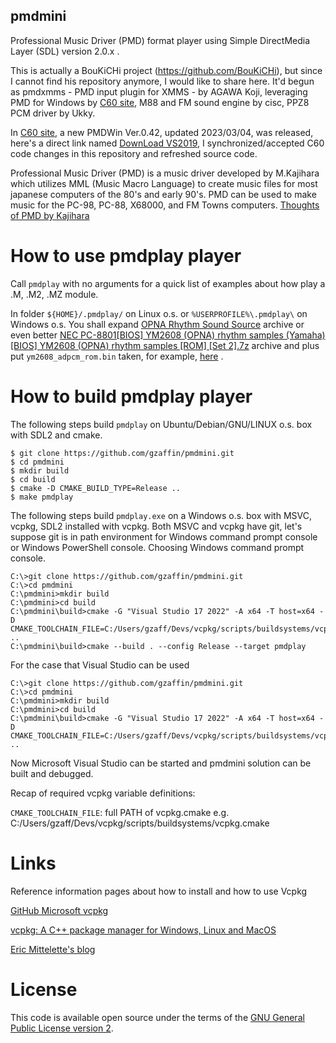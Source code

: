 ## pmdmini
Professional Music Driver (PMD) format player using Simple DirectMedia Layer (SDL) version 2.0.x .

This is actually a BouKiCHi project (https://github.com/BouKiCHi), but since I cannot find his repository anymore, I would like to share here.
It'd begun as pmdxmms - PMD input plugin for XMMS - by AGAWA Koji, leveraging PMD for Windows by [C60 site](http://c60.la.coocan.jp/), M88 and FM sound engine by cisc, PPZ8 PCM driver by Ukky.

In [C60 site](http://c60.la.coocan.jp/), a new PMDWin Ver.0.42, updated 2023/03/04, was released, here's a direct link named [DownLoad VS2019](http://c60.la.coocan.jp/download/PMDWinS042_VS2019.zip),
I synchronized/accepted C60 code changes in this repository and refreshed source code.

Professional Music Driver (PMD) is a music driver developed by M.Kajihara which utilizes MML (Music Macro Language) to create music files for most japanese computers of the 80's and early 90's.
PMD can be used to make music for the PC-98, PC-88, X68000, and FM Towns computers.
[Thoughts of PMD by Kajihara](https://sites.google.com/site/kajapon/pmd)


# How to use pmdplay player

Call `pmdplay` with no arguments for a quick list of examples about how play a .M, .M2, .MZ module.

In folder `${HOME}/.pmdplay/` on Linux o.s. or `%USERPROFILE%\.pmdplay\` on Windows o.s. You shall expand [OPNA Rhythm Sound Source](http://snesmusic.org/hoot/drum_samples.zip) archive or even better [NEC PC-8801[BIOS] YM2608 (OPNA) rhythm samples (Yamaha)[BIOS] YM2608 (OPNA) rhythm samples [ROM] [Set 2].7z](https://archive.org/download/Neo_Kobe_NEC_PC-8801_2016-02-25/Neo%20Kobe%20-%20NEC%20PC-8801%20%282016-02-25%29.zip/NEC%20PC-8801%2F%5BBIOS%5D%20YM2608%20%28OPNA%29%20rhythm%20samples%20%28Yamaha%29%2F%5BBIOS%5D%20YM2608%20%28OPNA%29%20rhythm%20samples%20%5BROM%5D%20%5BSet%202%5D.7z) archive and plus put `ym2608_adpcm_rom.bin` taken, for example, [here](https://www.planetemu.net/rom/fb-alpha/ym2608-2) .

# How to build pmdplay player

The following steps build `pmdplay` on Ubuntu/Debian/GNU/LINUX o.s. box with SDL2 and cmake.

```GNU/linux bash
$ git clone https://github.com/gzaffin/pmdmini.git
$ cd pmdmini
$ mkdir build
$ cd build
$ cmake -D CMAKE_BUILD_TYPE=Release ..
$ make pmdplay
```

The following steps build `pmdplay.exe` on a Windows o.s. box with MSVC, vcpkg, SDL2 installed with vcpkg. Both MSVC and vcpkg have git, let's suppose git is in path environment for Windows command prompt console or Windows PowerShell console.
Choosing Windows command prompt console.

```windows command-line interface
C:\>git clone https://github.com/gzaffin/pmdmini.git
C:\>cd pmdmini
C:\pmdmini>mkdir build
C:\pmdmini>cd build
C:\pmdmini\build>cmake -G "Visual Studio 17 2022" -A x64 -T host=x64 -D CMAKE_TOOLCHAIN_FILE=C:/Users/gzaff/Devs/vcpkg/scripts/buildsystems/vcpkg.cmake ..
C:\pmdmini\build>cmake --build . --config Release --target pmdplay
```

For the case that Visual Studio can be used

```windows command-line interface
C:\>git clone https://github.com/gzaffin/pmdmini.git
C:\>cd pmdmini
C:\pmdmini>mkdir build
C:\pmdmini>cd build
C:\pmdmini\build>cmake -G "Visual Studio 17 2022" -A x64 -T host=x64 -D CMAKE_TOOLCHAIN_FILE=C:/Users/gzaff/Devs/vcpkg/scripts/buildsystems/vcpkg.cmake ..
```
Now Microsoft Visual Studio can be started and pmdmini solution can be built and debugged.

Recap of required vcpkg variable definitions:

`CMAKE_TOOLCHAIN_FILE`: full PATH of vcpkg.cmake e.g. C:/Users/gzaff/Devs/vcpkg/scripts/buildsystems/vcpkg.cmake

# Links
Reference information pages about how to install and how to use Vcpkg

[GitHub Microsoft vcpkg](https://github.com/Microsoft/vcpkg)

[vcpkg: A C++ package manager for Windows, Linux and MacOS](https://docs.microsoft.com/en-us/cpp/build/vcpkg?view=vs-2019)

[Eric Mittelette's blog](https://devblogs.microsoft.com/cppblog/vcpkg-a-tool-to-acquire-and-build-c-open-source-libraries-on-windows/)

# License

This code is available open source under the terms of the [GNU General Public License version 2](https://opensource.org/licenses/GPL-2.0).
